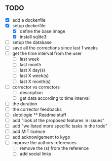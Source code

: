 ## TODO
- [x] add a dockerfile
- [x] setup dockerfile
  - [x] define the base image
  - [x] install sqlite3
- [ ] setup the database
- [ ] save all the corrections since last 1 weeks
- [ ] get the time interval from the user
  - [ ] last week
  - [ ] last month
  - [ ] last X day(s)
  - [ ] last X week(s)
  - [ ] last X month(s)
- [ ] corrector vs correctors
  - [ ] description
  - [ ] get data according to time interval
- [ ] the duration
- [ ] the corrector feedbacks
- [ ] slotologie
** Readme stuff
- [ ] add "look at the proposed features in issues"
- [ ] add "we listed more specific tasks in the todo"
- [ ] add MIT licence
- [ ] add acknowlgement to kygo
- [ ] improve the authors references
  - [ ] remove the (s) from the reference
  - [ ] add social links
